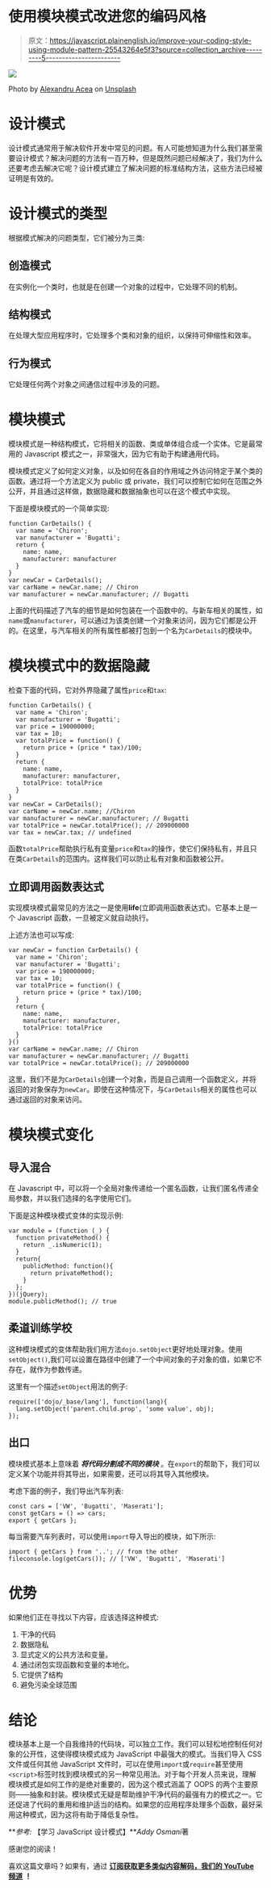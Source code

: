 # 使用模块模式改进您的编码风格

> 原文：<https://javascript.plainenglish.io/improve-your-coding-style-using-module-pattern-25543264e5f3?source=collection_archive---------5----------------------->

![](img/3041cf06874a5c87cec1c826b56a6f80.png)

Photo by [Alexandru Acea](https://unsplash.com/@alexacea?utm_source=medium&utm_medium=referral) on [Unsplash](https://unsplash.com?utm_source=medium&utm_medium=referral)

# 设计模式

设计模式通常用于解决软件开发中常见的问题。有人可能想知道为什么我们甚至需要设计模式？解决问题的方法有一百万种，但是既然问题已经解决了，我们为什么还要考虑去解决它呢？设计模式建立了解决问题的标准结构方法，这些方法已经被证明是有效的。

# 设计模式的类型

根据模式解决的问题类型，它们被分为三类:

## 创造模式

在实例化一个类时，也就是在创建一个对象的过程中，它处理不同的机制。

## 结构模式

在处理大型应用程序时，它处理多个类和对象的组织，以保持可伸缩性和效率。

## 行为模式

它处理任何两个对象之间通信过程中涉及的问题。

# 模块模式

模块模式是一种结构模式，它将相关的函数、类或单体组合成一个实体。它是最常用的 Javascript 模式之一，非常强大，因为它有助于构建通用代码。

模块模式定义了如何定义对象，以及如何在各自的作用域之外访问特定于某个类的函数。通过将一个方法定义为 public 或 private，我们可以控制它如何在范围之外公开，并且通过这样做，数据隐藏和数据抽象也可以在这个模式中实现。

下面是模块模式的一个简单实现:

```
function CarDetails() {
  var name = 'Chiron';
  var manufacturer = 'Bugatti';
  return {
    name: name,
    manufacturer: manufacturer
  }
}
var newCar = CarDetails();
var carName = newCar.name; // Chiron
var manufacturer = newCar.manufacturer; // Bugatti
```

上面的代码描述了汽车的细节是如何包装在一个函数中的。与新车相关的属性，如`name`或`manufacturer`，可以通过为该类创建一个对象来访问，因为它们都是公开的。在这里，与汽车相关的所有属性都被打包到一个名为`CarDetails`的模块中。

# 模块模式中的数据隐藏

检查下面的代码，它对外界隐藏了属性`price`和`tax`:

```
function CarDetails() {
  var name = 'Chiron';
  var manufacturer = 'Bugatti';
  var price = 190000000;
  var tax = 10;
  var totalPrice = function() {
    return price + (price * tax)/100;
  }
  return {
    name: name,
    manufacturer: manufacturer,
    totalPrice: totalPrice
  }
}
var newCar = CarDetails();
var carName = newCar.name; //Chiron
var manufacturer = newCar.manufacturer; // Bugatti
var totalPrice = newCar.totalPrice(); // 209000000
var tax = newCar.tax; // undefined
```

函数`totalPrice`帮助执行私有变量`price`和`tax`的操作，使它们保持私有，并且只在类`CarDetails`的范围内。这样我们可以防止私有对象和函数被公开。

## 立即调用函数表达式

实现模块模式最常见的方法之一是使用**life**(立即调用函数表达式)。它基本上是一个 Javascript 函数，一旦被定义就自动执行。

上述方法也可以写成:

```
var newCar = function CarDetails() {
  var name = 'Chiron';
  var manufacturer = 'Bugatti';
  var price = 190000000;
  var tax = 10;
  var totalPrice = function() {
    return price + (price * tax)/100;
  }
  return {
    name: name,
    manufacturer: manufacturer,
    totalPrice: totalPrice
  }
}()
var carName = newCar.name; // Chiron
var manufacturer = newCar.manufacturer; // Bugatti
var totalPrice = newCar.totalPrice(); // 209000000
```

这里，我们不是为`CarDetails`创建一个对象，而是自己调用一个函数定义，并将返回的对象保存为`newCar`。即使在这种情况下，与`CarDetails`相关的属性也可以通过返回的对象来访问。

# **模块模式变化**

## 导入混合

在 Javascript 中，可以将一个全局对象传递给一个匿名函数，让我们匿名传递全局参数，并以我们选择的名字使用它们。

下面是这种模块模式变体的实现示例:

```
var module = (function (_) {
  function privateMethod() {
    return _.isNumeric(1);
  }
  return{
    publicMethod: function(){
      return privateMethod();
    }
  };
})(jQuery);
module.publicMethod(); // true
```

## 柔道训练学校

这种模块模式的变体帮助我们用方法`dojo.setObject`更好地处理对象。使用`setObject()`,我们可以设置在路径中创建了一个中间对象的子对象的值，如果它不存在，就作为参数传递。

这里有一个描述`setObject`用法的例子:

```
require(['dojo/_base/lang'], function(lang){
  lang.setObject('parent.child.prop', 'some value', obj);
});
```

## 出口

模块模式基本上意味着 ***将代码分割成不同的模块*** 。在`export`的帮助下，我们可以定义某个功能并将其导出，如果需要，还可以将其导入其他模块。

考虑下面的例子，我们导出汽车列表:

```
const cars = ['VW', 'Bugatti', 'Maserati'];
const getCars = () => cars;
export { getCars };
```

每当需要汽车列表时，可以使用`import`导入导出的模块，如下所示:

```
import { getCars } from '..'; // from the other fileconsole.log(getCars()); // ['VW', 'Bugatti', 'Maserati']
```

# 优势

如果他们正在寻找以下内容，应该选择这种模式:

1.  干净的代码
2.  数据隐私
3.  显式定义的公共方法和变量。
4.  通过闭包实现函数和变量的本地化。
5.  它提供了结构
6.  避免污染全球范围

# 结论

模块基本上是一个自我维持的代码块，可以独立工作。我们可以轻松地控制任何对象的公开性，这使得模块模式成为 JavaScript 中最强大的模式。当我们导入 CSS 文件或任何其他 JavaScript 文件时，可以在使用`import`或`require`甚至使用`<script>`标签时找到模块模式的另一种常见用法。对于每个开发人员来说，理解模块模式是如何工作的是绝对重要的，因为这个模式涵盖了 OOPS 的两个主要原则——抽象和封装。模块模式无疑是帮助维护干净代码的最强有力的模式之一。它还促进了代码的重用和维护适当的结构。如果您的应用程序处理多个函数，最好采用这种模式，因为这将有助于降低复杂性。

***参考:*
【学习 JavaScript 设计模式】***Addy Osmani*著

感谢您的阅读！

喜欢这篇文章吗？如果有，通过 [**订阅获取更多类似内容解码，我们的 YouTube 频道**](https://www.youtube.com/channel/UCtipWUghju290NWcn8jhyAw) **！**